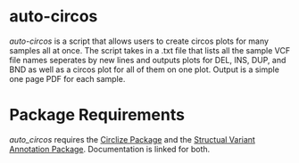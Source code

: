 # auto-circos

_auto-circos_ is a script that allows users to create circos plots for many samples all at once. The script takes in a .txt file that lists all the sample VCF file names seperates by new lines and outputs plots for DEL, INS, DUP, and BND as well as a circos plot for all of them on one plot. Output is a simple one page PDF for each sample.

# Package Requirements

_auto_circos_ requires the [Circlize Package](https://jokergoo.github.io/circlize_book/book/) and the [Structual Variant Annotation Package](https://www.bioconductor.org/packages/release/bioc/html/StructuralVariantAnnotation.html). Documentation is linked for both.
